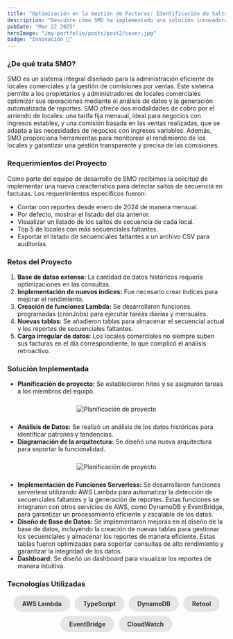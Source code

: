 ```yaml
---
title: "Optimización en la Gestión de Facturas: Identificación de Saltos de Secuencia en SMO"
description: "Descubre cómo SMO ha implementado una solución innovadora para identificar y gestionar saltos de secuencia en facturas, optimizando la administración comercial."
pubDate: "Mar 22 2025"
heroImage: "/my-portfolio/posts/post2/cover.jpg"
badge: "Innovación 🚀"
---
```


### ¿De qué trata SMO?

SMO es un sistema integral diseñado para la administración eficiente de locales comerciales y la gestión de comisiones por ventas. Este sistema permite a los propietarios y administradores de locales comerciales optimizar sus operaciones mediante el análisis de datos y la generación automatizada de reportes. SMO ofrece dos modalidades de cobro por el arriendo de locales: una tarifa fija mensual, ideal para negocios con ingresos estables, y una comisión basada en las ventas realizadas, que se adapta a las necesidades de negocios con ingresos variables. Además, SMO proporciona herramientas para monitorear el rendimiento de los locales y garantizar una gestión transparente y precisa de las comisiones.

### Requerimientos del Proyecto

Como parte del equipo de desarrollo de SMO recibimos la solicitud de implementar una nueva característica para detectar saltos de secuencia en facturas. Los requerimientos específicos fueron:

- Contar con reportes desde enero de 2024 de manera mensual.
- Por defecto, mostrar el listado del día anterior.
- Visualizar un listado de los saltos de secuencia de cada local.
- Top 5 de locales con más secuenciales faltantes.
- Exportar el listado de secuenciales faltantes a un archivo CSV para auditorías.

### Retos del Proyecto

1. **Base de datos extensa:** La cantidad de datos históricos requería optimizaciones en las consultas.
2. **Implementación de nuevos índices:** Fue necesario crear índices para mejorar el rendimiento.
3. **Creación de funciones Lambda:** Se desarrollaron funciones programadas (cronJobs) para ejecutar tareas diarias y mensuales.
4. **Nuevas tablas:** Se añadieron tablas para almacenar el secuencial actual y los reportes de secuenciales faltantes.
5. **Carga irregular de datos:** Los locales comerciales no siempre suben sus facturas en el día correspondiente, lo que complicó el análisis retroactivo.

### Solución Implementada

- **Planificación de proyecto:** Se establecieron hitos y se asignaron tareas a los miembros del equipo.

<div style="text-align: center; solid #ccc; padding: 10px; width: 40%; margin: auto;">
  <img src="/posts/post2/planning.png" alt="Planificación de proyecto" style="max-width: 100%; height: auto;">
</div>

- **Análisis de Datos:** Se realizó un análisis de los datos históricos para identificar patrones y tendencias.
- **Diagramación de la arquitectura:** Se diseñó una nueva arquitectura para soportar la funcionalidad.

<div style="text-align: center; solid #ccc; padding: 10px; width: 40%; margin: auto;">
  <img src="/posts/post2/architecture.png" alt="Planificación de proyecto" style="max-width: 100%; height: auto;">
</div>

- **Implementación de Funciones Serverless:** Se desarrollaron funciones serverless utilizando AWS Lambda para automatizar la detección de secuenciales faltantes y la generación de reportes. Estas funciones se integraron con otros servicios de AWS, como DynamoDB y EventBridge, para garantizar un procesamiento eficiente y escalable de los datos.
- **Diseño de Base de Datos:** Se implementaron mejoras en el diseño de la base de datos, incluyendo la creación de nuevas tablas para gestionar los secuenciales y almacenar los reportes de manera eficiente. Estas tablas fueron optimizadas para soportar consultas de alto rendimiento y garantizar la integridad de los datos.
- **Dashboard:** Se diseñó un dashboard para visualizar los reportes de manera intuitiva.

### Tecnologías Utilizadas

<div style="display: flex; flex-wrap: wrap; gap: 10px; justify-content: center;">
  <span style="display: inline-block; background-color: #e6e5e5; border-radius: 20px; padding: 10px 20px; font-size: 14px; font-weight: bold; color: #333;">AWS Lambda</span>
  <span style="display: inline-block; background-color: #e6e5e5; border-radius: 20px; padding: 10px 20px; font-size: 14px; font-weight: bold; color: #333;">TypeScript</span>
  <span style="display: inline-block; background-color: #e6e5e5; border-radius: 20px; padding: 10px 20px; font-size: 14px; font-weight: bold; color: #333;">DynamoDB</span>
  <span style="display: inline-block; background-color: #e6e5e5; border-radius: 20px; padding: 10px 20px; font-size: 14px; font-weight: bold; color: #333;">Retool</span>
  <span style="display: inline-block; background-color: #e6e5e5; border-radius: 20px; padding: 10px 20px; font-size: 14px; font-weight: bold; color: #333;">EventBridge</span>
  <span style="display: inline-block; background-color: #e6e5e5; border-radius: 20px; padding: 10px 20px; font-size: 14px; font-weight: bold; color: #333;">CloudWatch</span>
</div>
